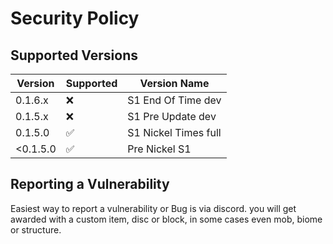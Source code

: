 # Security Policy

## Supported Versions



| Version      | Supported          | Version Name       |
| -------      | ------------------ | ------------------ |
| 0.1.6.x      | :x:                |S1 End Of Time dev  |
| 0.1.5.x      | :x:                | S1 Pre Update dev  |
| 0.1.5.0      | :white_check_mark: |S1 Nickel Times full|
| <0.1.5.0     | :white_check_mark: | Pre Nickel S1      |

## Reporting a Vulnerability

Easiest way to report a vulnerability or Bug is via discord. 
you will get awarded with a custom item, disc or block, in some cases even mob, biome or structure.
